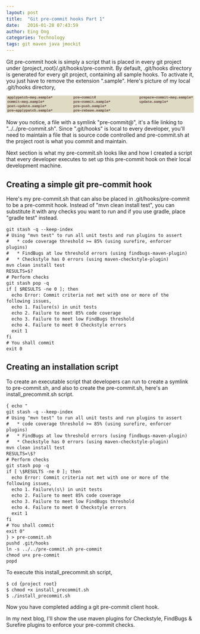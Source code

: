```yaml
---
layout: post
title:  "Git pre-commit hooks Part 1"
date:   2016-01-28 07:43:59
author: Eing Ong
categories: Technology
tags: git maven java jmockit
---
```

Git pre-commit hook is simply a script that is placed in every git project under {project_root}/.git/hooks/pre-commit. By default, .git/hooks directory is generated for every git project, containing all sample hooks. To activate it, you just have to remove the extension ".sample". Here's picture of my local .git/hooks directory,

![Sample git hooks](/assets/gitHooks/sampleHooks.png)

Now you notice, a file with a symlink "pre-commit@", it's a file linking to "../../pre-commit.sh". Since ".git/hooks" is local to every developer, you'll need to maintain a file that is source code controlled and pre-commit.sh at the project root is what you commit and maintain.  

Next section is what my pre-commit.sh looks like and how I created a script that every developer executes to set up this pre-commit hook on their local development machine.

<h2>Creating a simple git pre-commit hook</h2>
Here's my pre-commit.sh that can also be placed in .git/hooks/pre-commit to be a pre-commit hook. Instead of "mvn clean install test", you can substitute it with any checks you want to run and if you use gradle, place "gradle test" instead.

~~~text
git stash -q --keep-index
# Using "mvn test" to run all unit tests and run plugins to assert
#   * code coverage threshold >= 85% (using surefire, enforcer plugins)
#   * FindBugs at low threshold errors (using findbugs-maven-plugin)
#   * Checkstyle has 0 errors (using maven-checkstyle-plugin)
mvn clean install test
RESULTS=$?
# Perform checks
git stash pop -q
if [ $RESULTS -ne 0 ]; then
  echo Error: Commit criteria not met with one or more of the following issues,
  echo 1. Failure(s) in unit tests
  echo 2. Failure to meet 85% code coverage
  echo 3. Failure to meet low FindBugs threshold
  echo 4. Failure to meet 0 Checkstyle errors
  exit 1
fi
# You shall commit
exit 0
~~~
<h2>Creating an installation script</h2>
To create an executable script that developers can run to create a symlink to pre-commit.sh, and also to create the pre-commit.sh, here's an install_precommit.sh script.

~~~text
{ echo "
git stash -q --keep-index
# Using "mvn test" to run all unit tests and run plugins to assert
#   * code coverage threshold >= 85% (using surefire, enforcer plugins)
#   * FindBugs at low threshold errors (using findbugs-maven-plugin)
#   * Checkstyle has 0 errors (using maven-checkstyle-plugin)
mvn clean install test
RESULTS=\$?
# Perform checks
git stash pop -q
if [ \$RESULTS -ne 0 ]; then
  echo Error: Commit criteria not met with one or more of the following issues,
  echo 1. Failure\(s\) in unit tests
  echo 2. Failure to meet 85% code coverage
  echo 3. Failure to meet low FindBugs threshold
  echo 4. Failure to meet 0 Checkstyle errors
  exit 1
fi
# You shall commit
exit 0"
} > pre-commit.sh
pushd .git/hooks
ln -s ../../pre-commit.sh pre-commit
chmod u+x pre-commit
popd
~~~
To execute this install_precommit.sh script,

~~~text
$ cd {project root}
$ chmod +x install_precommit.sh
$ ./install_precommit.sh
~~~

Now you have completed adding a git pre-commit client hook.

In my next blog, I'll show the use maven plugins for Checkstyle, FindBugs & Surefire plugins to enforce your pre-commit checks.
